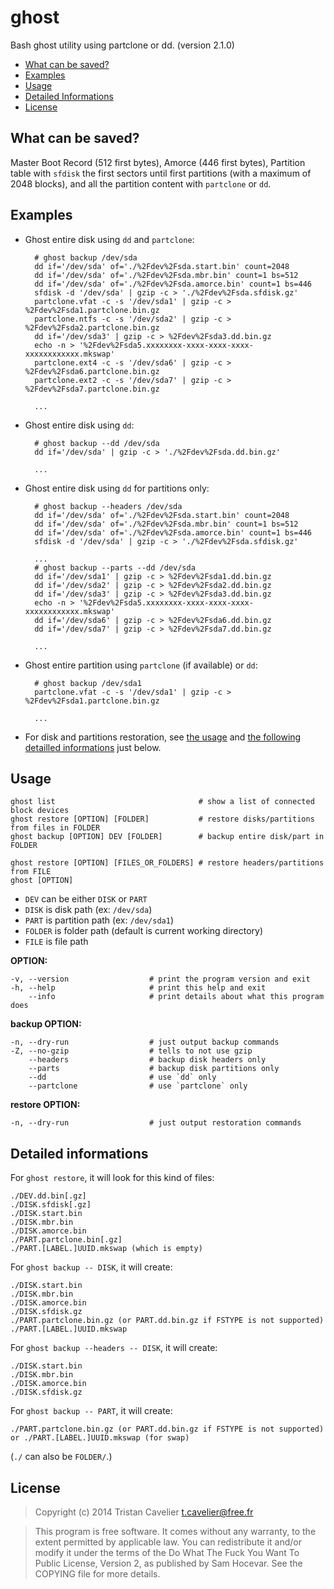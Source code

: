 ghost
=====

Bash ghost utility using partclone or dd. (version 2.1.0)

- [What can be saved?](#what-can-be-saved)
- [Examples](#examples)
- [Usage](#usage)
- [Detailed Informations](#detailed-informations)
- [License](#license)


What can be saved?
------------------

Master Boot Record (512 first bytes), Amorce (446 first bytes), Partition table with `sfdisk`
the first sectors until first partitions (with a maximum of 2048 blocks),
and all the partition content with `partclone` or `dd`.


Examples
--------

- Ghost entire disk using `dd` and `partclone`:

        # ghost backup /dev/sda
        dd if='/dev/sda' of='./%2Fdev%2Fsda.start.bin' count=2048
        dd if='/dev/sda' of='./%2Fdev%2Fsda.mbr.bin' count=1 bs=512
        dd if='/dev/sda' of='./%2Fdev%2Fsda.amorce.bin' count=1 bs=446
        sfdisk -d '/dev/sda' | gzip -c > './%2Fdev%2Fsda.sfdisk.gz'
        partclone.vfat -c -s '/dev/sda1' | gzip -c > %2Fdev%2Fsda1.partclone.bin.gz
        partclone.ntfs -c -s '/dev/sda2' | gzip -c > %2Fdev%2Fsda2.partclone.bin.gz
        dd if='/dev/sda3' | gzip -c > %2Fdev%2Fsda3.dd.bin.gz
        echo -n > '%2Fdev%2Fsda5.xxxxxxxx-xxxx-xxxx-xxxx-xxxxxxxxxxxx.mkswap'
        partclone.ext4 -c -s '/dev/sda6' | gzip -c > %2Fdev%2Fsda6.partclone.bin.gz
        partclone.ext2 -c -s '/dev/sda7' | gzip -c > %2Fdev%2Fsda7.partclone.bin.gz

        ...

- Ghost entire disk using `dd`:

        # ghost backup --dd /dev/sda
        dd if='/dev/sda' | gzip -c > './%2Fdev%2Fsda.dd.bin.gz'

        ...

- Ghost entire disk using `dd` for partitions only:

        # ghost backup --headers /dev/sda
        dd if='/dev/sda' of='./%2Fdev%2Fsda.start.bin' count=2048
        dd if='/dev/sda' of='./%2Fdev%2Fsda.mbr.bin' count=1 bs=512
        dd if='/dev/sda' of='./%2Fdev%2Fsda.amorce.bin' count=1 bs=446
        sfdisk -d '/dev/sda' | gzip -c > './%2Fdev%2Fsda.sfdisk.gz'

        ...
        # ghost backup --parts --dd /dev/sda
        dd if='/dev/sda1' | gzip -c > %2Fdev%2Fsda1.dd.bin.gz
        dd if='/dev/sda2' | gzip -c > %2Fdev%2Fsda2.dd.bin.gz
        dd if='/dev/sda3' | gzip -c > %2Fdev%2Fsda3.dd.bin.gz
        echo -n > '%2Fdev%2Fsda5.xxxxxxxx-xxxx-xxxx-xxxx-xxxxxxxxxxxx.mkswap'
        dd if='/dev/sda6' | gzip -c > %2Fdev%2Fsda6.dd.bin.gz
        dd if='/dev/sda7' | gzip -c > %2Fdev%2Fsda7.dd.bin.gz

        ...

- Ghost entire partition using `partclone` (if available) or `dd`:

        # ghost backup /dev/sda1
        partclone.vfat -c -s '/dev/sda1' | gzip -c > %2Fdev%2Fsda1.partclone.bin.gz

        ...

- For disk and partitions restoration, see [the usage](#usage) and
  [the following detailled informations](#detailed-informations) just below.


Usage
-----

    ghost list                                # show a list of connected block devices
    ghost restore [OPTION] [FOLDER]           # restore disks/partitions from files in FOLDER
    ghost backup [OPTION] DEV [FOLDER]        # backup entire disk/part in FOLDER

    ghost restore [OPTION] [FILES_OR_FOLDERS] # restore headers/partitions from FILE
    ghost [OPTION]

- `DEV` can be either `DISK` or `PART`
- `DISK` is disk path (ex: `/dev/sda`)
- `PART` is partition path (ex: `/dev/sda1`)
- `FOLDER` is folder path (default is current working directory)
- `FILE` is file path

**OPTION:**

    -v, --version                  # print the program version and exit
    -h, --help                     # print this help and exit
        --info                     # print details about what this program does

**backup OPTION:**

    -n, --dry-run                  # just output backup commands
    -Z, --no-gzip                  # tells to not use gzip
        --headers                  # backup disk headers only
        --parts                    # backup disk partitions only
        --dd                       # use `dd` only
        --partclone                # use `partclone` only

**restore OPTION:**

    -n, --dry-run                  # just output restoration commands


Detailed informations
---------------------

For `ghost restore`, it will look for this kind of files:

    ./DEV.dd.bin[.gz]
    ./DISK.sfdisk[.gz]
    ./DISK.start.bin
    ./DISK.mbr.bin
    ./DISK.amorce.bin
    ./PART.partclone.bin[.gz]
    ./PART.[LABEL.]UUID.mkswap (which is empty)

For `ghost backup -- DISK`, it will create:

    ./DISK.start.bin
    ./DISK.mbr.bin
    ./DISK.amorce.bin
    ./DISK.sfdisk.gz
    ./PART.partclone.bin.gz (or PART.dd.bin.gz if FSTYPE is not supported)
    ./PART.[LABEL.]UUID.mkswap

For `ghost backup --headers -- DISK`, it will create:

    ./DISK.start.bin
    ./DISK.mbr.bin
    ./DISK.amorce.bin
    ./DISK.sfdisk.gz

For `ghost backup -- PART`, it will create:

    ./PART.partclone.bin.gz (or PART.dd.bin.gz if FSTYPE is not supported)
    or ./PART.[LABEL.]UUID.mkswap (for swap)

(`./` can also be `FOLDER/`.)


License
-------

> Copyright (c) 2014 Tristan Cavelier <t.cavelier@free.fr>

> This program is free software. It comes without any warranty, to
> the extent permitted by applicable law. You can redistribute it
> and/or modify it under the terms of the Do What The Fuck You Want
> To Public License, Version 2, as published by Sam Hocevar. See
> the COPYING file for more details.

